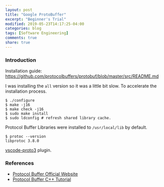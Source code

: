 ```yaml
---
layout: post
title: "Google ProtoBuffer"
excerpt: "Beginner's Trial"
modified: 2019-05-23T14:17:25-04:00
categories: blog
tags: [Software Engineering]
comments: true
share: true
---
```


### Introduction

Installation guide:
https://github.com/protocolbuffers/protobuf/blob/master/src/README.md


I was installing the `all` version so it was a little bit slow.
To accelerate the installation process.

```
$ ./configure
$ make -j16
$ make check -j16
$ sudo make install
$ sudo ldconfig # refresh shared library cache.
```

Protocol Buffer Libraries were installed to `/usr/local/lib` by default.

```
$ protoc --version
libprotoc 3.8.0
```


[vscode-proto3](https://marketplace.visualstudio.com/items?itemName=zxh404.vscode-proto3) plugin.

### References

* [Protocol Buffer Official Website](https://developers.google.com/protocol-buffers/)
* [Protocol Buffer C++ Tutorial](https://developers.google.com/protocol-buffers/docs/cpptutorial)




